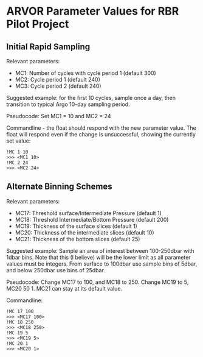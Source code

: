 # ARVOR Parameter Values for RBR Pilot Project

## Initial Rapid Sampling

Relevant parameters:

- MC1: Number of cycles with cycle period 1 (default 300)
- MC2: Cycle period 1 (default 240)
- MC3: Cycle period 2 (default 240)

Suggested example: for the first 10 cycles, sample once a day, then transition
to typical Argo 10-day sampling period.

Pseudocode: Set MC1 = 10 and MC2 = 24

Commandline - the float should respond with the new parameter value. The float
will respond even if the change is unsuccessful, showing the currently set value:

```text
!MC 1 10
>>> <MC1 10>
!MC 2 24
>>> <MC2 24>
```

## Alternate Binning Schemes

Relevant parameters:

- MC17: Threshold surface/Intermediate Pressure (default 1)
- MC18: Threshold Intermediate/Bottom Pressure (default 200)
- MC19: Thickness of the surface slices (default 1)
- MC20: Thickness of the intermediate slices (default 10)
- MC21: Thickness of the bottom slices (default 25)

Suggested example: Sample an area of interest between 100-250dbar with 1dbar
bins. Note that this (I believe) will be the lower limit as all parameter
values must be integers. From surface to 100dbar use sample bins of 5dbar,
and below 250dbar use bins of 25dbar.

Pseudocode: Change MC17 to 100, and MC18 to 250. Change MC19 to 5, MC20 50 1.
MC21 can stay at its default value.

Commandline:

```text
!MC 17 100
>>> <MC17 100>
!MC 18 250
>>> <MC18 250>
!MC 19 5
>>> <MC19 5>
!MC 20 1
>>> <MC20 1>
```
